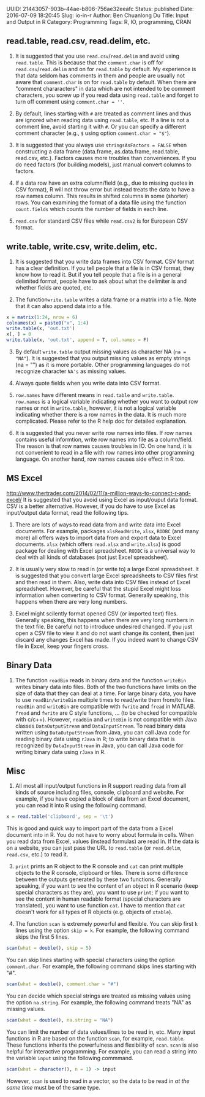 UUID: 21443057-903b-44ae-b806-756ae32eeafc
Status: published
Date: 2016-07-09 18:20:45
Slug: io-in-r
Author: Ben Chuanlong Du
Title: Input and Output in R
Category: Programming
Tags: R, IO, programming, CRAN

## read.table, read.csv, read.delim, etc.
1. It is suggested that you use `read.csv`/`read.delim` and avoid using `read.table`.
This is because that the `comment.char` is off for `read.csv`/`read.delim` and on for `read.table` by default. 
My experience is that data seldom has comments in them 
and people are usually not aware that `comment.char` is on for `read.table` by default. 
When there are "comment chararacters" in data which are not intended to be comment characters,
you screw up if you read data using `read.table` and forget to turn off comment using `comment.char = ''`. 

2. By default, 
lines starting with `#` are treated as comment lines 
and thus are ignored when reading data using `read.table`, etc.
If a line is not a comment line, 
avoid starting it with `#`. 
Or you can specify a different comment character 
(e.g., `$` using option `comment.char = "$"`).

3. It is suggested that you always use `stringsAsFactors = FALSE` 
when constructing a data frame (data.frame, as.data.frame, read.table, read.csv, etc.).
Factors causes more troubles than conveniences. 
If you do need factors (for building models),
just manual convert columns to factors.

1. If a data row have an extra column/field (e.g., due to missing quotes in CSV format),
R will not throw error but instead treats the data to have a row names column. 
This results in shifted columns in some (shorter) rows. 
You can examining the format of a data file 
using the function `count.fields` 
which counts the number of fields in each line.

1. `read.csv` for standard CSV files while `read.csv2` is for European CSV format. 

## write.table, write.csv, write.delim, etc.

1. It is suggested that you write data frames into CSV format.
CSV format has a clear definition. 
If you tell people that a file is in CSV format,
they know how to read it. 
But if you tell people that a file is in a general delimited format,
people have to ask about what the delimiter is 
and whether fields are quoted, etc.

1. The function`write.table` writes a data frame or a matrix into a file. 
Note that it can also append data into a file. 
```R
x = matrix(1:24, nrow = 6)
colnames(x) = paste0("x", 1:4)
write.table(x, 'out.txt')
x[, ] = 0
write.table(x, 'out.txt', append = T, col.names = F)
```

3. By default `write.table` output missing values as character NA (`na = "NA"`). 
It is suggested that you output missing values as empty strings (na = "") as it is more portable. 
Other programming languages do not recognize character `NA's` as missing values. 

2. Always quote fields when you write data into CSV format.

0. `row.names` have different means in `read.table` and `write.table`.
`row.names` is a logical variable indicating 
whether you want to output row names or not in `write.table`,
however, it is not a logical variable indicating whether there is a row names in the data.
It is much more complicated. 
Please refer to the R help doc for detailed explanation.

1. It is suggested that you never write row names into files. 
If row names contains useful informtion, 
write row names into file as a column/field.
The reason is that row names causes troubles in IO. 
On one hand,
it is not convenient to read in a file 
with row names into other programming language. 
On another hand,
row names causes side effect in R too.

## MS Excel
<http://www.thertrader.com/2014/02/11/a-million-ways-to-connect-r-and-excel/>
It is suggested that you avoid using Excel as input/ouput data format. 
CSV is a better alternative.
However, 
if you do have to use Excel as input/output data format,
read the following tips.

1. There are lots of ways to read data from and write data into Excel documents. 
For example, 
packages `xlsReadWrite`, `xlsx`, `RODBC` 
(and many more) all offers ways to import data from and export data to Excel documents. 
`xlsx` (which offers `read.xlsx` and `write.xlsx`) is good package for dealing with Excel spreadsheet.
`RODBC` is a universal way to deal with all kinds of databases 
(not just Excel spreadsheet). 

2. It is usually very slow to read in (or write to) a large Excel spreadsheet.
It is suggested that you convert large Excel spreadsheets to CSV files first 
and then read in them.
Also, write data into CSV files instead of Excel spreadsheet.
However, 
be careful that the stupid Excel might loss information when converting to CSV format.
Generally speaking, 
this happens when there are very long numbers.

3. Excel might scilently format opened CSV (or imported text) files. 
Generally speaking,
this happens when there are very long numbers in the text file.
Be careful not to introduce undesired changed. 
If you just open a CSV file to view it and do not want change its content, 
then just discard any changes Excel has made. 
If you indeed want to change CSV file in Excel, 
keep your fingers cross. 

## Binary Data

1. The function `readBin` reads in binary data 
and the function `writeBin` writes binary data into files. 
Both of the two functions have limits on the size of data that they can deal at a time. 
For large binary data, 
you have to use `readBin/writeBin` multiple times to read/write them from/to files.
`readBin` and `writeBin` are compatible with `fwrite` and `fread` in MATLAB. 
`fread` and `fwrite` are C style functions, ... (to be checked for compatible with c/c++). 
However, `readBin` and `writeBin` is not compatible with 
Java classes `DataOutputStream` and `DataInputStream`. 
To read binary data written using `DataOutputStream` from Java, 
you can call Java code for reading binary data using `rJava` in R; 
to write binary data that is recognized by `DataInputStream` in Java, 
you can call Java code for writing binary data using `rJava` in R.

## Misc
1. All most all input/output functions in R support reading data 
from all kinds of source including files, console, clipboard and website.
For example, 
if you have copied a block of data from an Excel document, 
you can read it into R using the following command.
```R
x = read.table('clipboard', sep = '\t')
```
This is good and quick way to import part of the data from a Excel document into in R. 
You do not have to worry about formula in cells. 
When you read data from Excel, values (instead formulas) are read in.
If the data is on a website, 
you can just pass the URL to `read.table` (or `read.delim`, `read.csv`, etc.) to read it.

3. `print` prints an R object to the R console 
and `cat` can print multiple objects to the R console, clipboard or files. 
There is some difference between the outputs generated by these two functions.
Generally speaking, 
if you want to see the content of an object in R scenario 
(keep special characters as they are), 
you want to use `print`; 
if you want to see the content in human readable format
(special characters are translated), 
you want to use function `cat`.
I have to mention that `cat` doesn't work for all types of R objects 
(e.g. objects of `xtable`).

4. The function `scan` is extremely powerful and flexible. 
You can skip first `k` lines using the option `skip = k`.
For example, 
the following command skips the first 5 lines.
```R
scan(what = double(), skip = 5)
```
You can skip lines starting with special characters using the option `comment.char`.
For example, 
the following command skips lines starting with "#".
```R
scan(what = double(), comment.char = "#")
```
You can decide which special strings are treated as missing values using the option `na.string`.
For example,
the following command treats "NA" as missing values.
```R
scan(what = double(), na.string = "NA")
```
You can limit the number of data values/lines to be read in, etc.
Many input functions in R are based on the function `scan`, 
for example, `read.table`.
These functions inherits the powerfulness and flexibility of `scan`. 
`scan` is also helpful for interactive programming. 
For example, you can read a string into the variable `input` using the following commmand.
```R
scan(what = character(), n = 1) -> input  
```
However, `scan` is used to read in a vector, 
so the data to be read in *at the same time* must be of the same type. 


